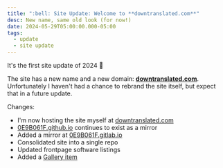 ```yaml
---
title: ":bell: Site Update: Welcome to **downtranslated.com**"
desc: New name, same old look (for now!)
date: 2024-05-29T05:00:00.000-05:00
tags:
  - update
  - site update
---
```


It's the first site update of 2024 :confetti_ball:

The site has a new name and a new domain: **[downtranslated.com][dt]**. Unfortunately I haven't had a chance to rebrand the site itself, but expect that in a future update.

Changes:

* I'm now hosting the site myself at [downtranslated.com][dt]
* [0E9B061F.github.io][m1] continues to exist as a mirror
* Added a mirror at [0E9B061F.gitlab.io][m2]
* Consolidated site into a single repo
* Updated frontpage software listings
* Added a [Gallery item][example]

[dt]:https://downtranslated.com
[m1]:https://0E9B061F.github.io
[m2]:https://0E9B061F.gitlab.io
[example]:/gallery/fantasma-basic-example/
